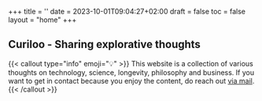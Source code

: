 +++
title = ''
date = 2023-10-01T09:04:27+02:00
draft = false
toc = false
layout = "home"
+++


## Curiloo - Sharing explorative thoughts

{{< callout type="info" emoji="💡" >}}
  This website is a collection of various thoughts on technology, science, longevity, philosophy and business. If you want to get in contact because you enjoy the content, do reach out [via mail](mailto:hello@curiloo.com).
{{< /callout >}}

<!-- {{< cards >}}
  {{< card link="/blog" title="Blog" image="https://source.unsplash.com/featured/800x600?landscape">}}
  {{< card link="https://pascalbrokmeier.de" title="About me" image="img/silhouette.jpg" method="Fill" options="600x600" >}}
{{< /cards >}} -->